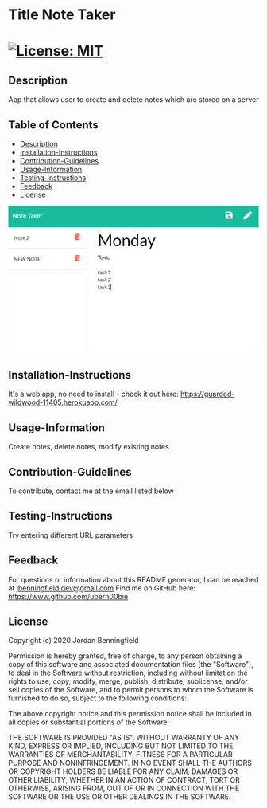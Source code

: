 
  # Title Note Taker
 [![License: MIT](https://img.shields.io/badge/License-MIT-blue.svg)](https://opensource.org/licenses/MIT)
===========================================
  ## Description
  App that allows user to create and delete notes which are stored on a server

  ## Table of Contents
  - [Description](#Description)
  - [Installation-Instructions](#Installation-Instructions)
  - [Contribution-Guidelines](#Contribution-Guidelines)
  - [Usage-Information](#Usage-Information)
  - [Testing-Instructions](#Testing-Instructions)
  - [Feedback](#Feedback)
  - [License](#License)

[![NOTE TAKER DEMO](./app/assets/Demo.PNG)](https://drive.google.com/file/d/1wEf9y3DeIPXLmt717CXoqDYgKobkOcSK/view "Demo")

  ## Installation-Instructions
  It's a web app, no need to install - check it out here: https://guarded-wildwood-11405.herokuapp.com/

  ## Usage-Information
  Create notes, delete notes, modify existing notes

  ## Contribution-Guidelines
  To contribute, contact me at the email listed below

  ## Testing-Instructions
  Try entering different URL parameters

  ## Feedback 
  For questions or information about this README generator, I can be reached at jbenningfield.dev@gmail.com 
  Find me on GitHub here: https://www.github.com/ubern00bie
  
  ## License
  Copyright (c) 2020 Jordan Benningfield

Permission is hereby granted, free of charge, to any person obtaining a copy
of this software and associated documentation files (the "Software"), to deal
in the Software without restriction, including without limitation the rights
to use, copy, modify, merge, publish, distribute, sublicense, and/or sell
copies of the Software, and to permit persons to whom the Software is
furnished to do so, subject to the following conditions:

The above copyright notice and this permission notice shall be included in all
copies or substantial portions of the Software.

THE SOFTWARE IS PROVIDED "AS IS", WITHOUT WARRANTY OF ANY KIND, EXPRESS OR
IMPLIED, INCLUDING BUT NOT LIMITED TO THE WARRANTIES OF MERCHANTABILITY,
FITNESS FOR A PARTICULAR PURPOSE AND NONINFRINGEMENT. IN NO EVENT SHALL THE
AUTHORS OR COPYRIGHT HOLDERS BE LIABLE FOR ANY CLAIM, DAMAGES OR OTHER
LIABILITY, WHETHER IN AN ACTION OF CONTRACT, TORT OR OTHERWISE, ARISING FROM,
OUT OF OR IN CONNECTION WITH THE SOFTWARE OR THE USE OR OTHER DEALINGS IN THE
SOFTWARE.
